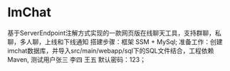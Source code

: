 # ImChat
基于ServerEndpoint注解方式实现的一款网页版在线聊天工具，支持群聊，私聊，多人聊，上线和下线通知
搭建步骤：框架 SSM + MySql; 准备工作：创建imchat数据库，并导入src/main/webapp/sql下的SQL文件结合，工程依赖Maven, 测试用户张三 李四 王五 默认密码：123；
